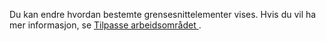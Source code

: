 Du kan endre hvordan bestemte grensesnittelementer vises. Hvis du vil ha mer informasjon, se [Tilpasse arbeidsområdet ](../ui-personalization-user.md).
